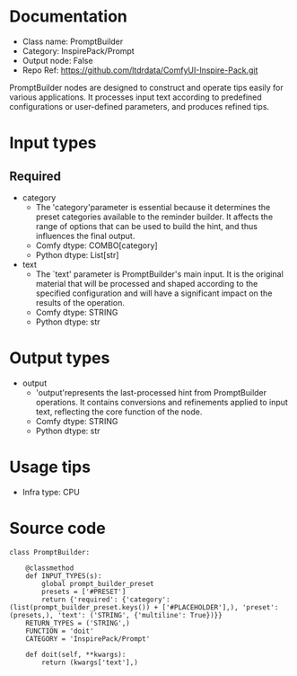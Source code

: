 # Documentation
- Class name: PromptBuilder
- Category: InspirePack/Prompt
- Output node: False
- Repo Ref: https://github.com/ltdrdata/ComfyUI-Inspire-Pack.git

PromptBuilder nodes are designed to construct and operate tips easily for various applications. It processes input text according to predefined configurations or user-defined parameters, and produces refined tips.

# Input types
## Required
- category
    - The 'category'parameter is essential because it determines the preset categories available to the reminder builder. It affects the range of options that can be used to build the hint, and thus influences the final output.
    - Comfy dtype: COMBO[category]
    - Python dtype: List[str]
- text
    - The `text' parameter is PromptBuilder's main input. It is the original material that will be processed and shaped according to the specified configuration and will have a significant impact on the results of the operation.
    - Comfy dtype: STRING
    - Python dtype: str

# Output types
- output
    - 'output'represents the last-processed hint from PromptBuilder operations. It contains conversions and refinements applied to input text, reflecting the core function of the node.
    - Comfy dtype: STRING
    - Python dtype: str

# Usage tips
- Infra type: CPU

# Source code
```
class PromptBuilder:

    @classmethod
    def INPUT_TYPES(s):
        global prompt_builder_preset
        presets = ['#PRESET']
        return {'required': {'category': (list(prompt_builder_preset.keys()) + ['#PLACEHOLDER'],), 'preset': (presets,), 'text': ('STRING', {'multiline': True})}}
    RETURN_TYPES = ('STRING',)
    FUNCTION = 'doit'
    CATEGORY = 'InspirePack/Prompt'

    def doit(self, **kwargs):
        return (kwargs['text'],)
```